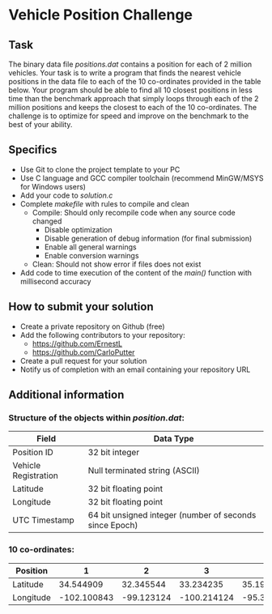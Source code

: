 # Vehicle Position Challenge

## Task
The binary data file _positions.dat_ contains a position for each of 2 million vehicles. Your task is to write a program that finds the nearest vehicle 
positions in the data file to each of the 10 co-ordinates provided in the table below. Your program should be able to find all 10 closest positions in less time 
than the benchmark approach that simply loops through each of the 2 million positions and keeps the closest to each of the 10 co-ordinates. The challenge is to 
optimize for speed and improve on the benchmark to the best of your ability.

## Specifics
  * Use Git to clone the project template to your PC
  * Use C language and GCC compiler toolchain (recommend MinGW/MSYS for Windows users)
  * Add your code to _solution.c_
  * Complete _makefile_ with rules to compile and clean
     * Compile: Should only recompile code when any source code changed
       * Disable optimization
       * Disable generation of debug information (for final submission)
       * Enable all general warnings
       * Enable conversion warnings
     * Clean: Should not show error if files does not exist
  * Add code to time execution of the content of the _main()_ function with millisecond accuracy

## How to submit your solution
 * Create a private repository on Github (free)
 * Add the following contributors to your repository:
   * https://github.com/ErnestL
   * https://github.com/CarloPutter
 * Create a pull request for your solution
 * Notify us of completion with an email containing your repository URL

## Additional information

### Structure of the objects within _position.dat_:

Field               |Data Type
--------------------|--------------------------------------------------------
Position ID         |32 bit integer
Vehicle Registration|Null terminated string (ASCII)
Latitude            |32 bit floating point
Longitude           |32 bit floating point
UTC Timestamp       |64 bit unsigned integer (number of seconds since Epoch)

### 10 co-ordinates:

Position  |1          | 2        | 3         | 4        | 5        | 6         | 7         | 8        | 9        | 10
----------|-----------|----------|-----------|----------|----------|-----------|-----------|----------|----------|------------
Latitude  |34.544909  |32.345544 |33.234235  |35.195739 |31.895839 |32.895839  |34.115839  |32.335839 |33.535339 |32.234235
Longitude |-102.100843|-99.123124|-100.214124|-95.348899|-97.789573|-101.789573|-100.225732|-99.992232|-94.792232|-100.222222
